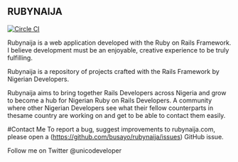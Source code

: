 ## RUBYNAIJA

[![Circle CI](https://circleci.com/gh/busayo/rubynaija.svg?style=svg)](https://circleci.com/gh/busayo/rubynaija)

Rubynaija is a web application developed with the Ruby on Rails Framework. I believe development must be an enjoyable, creative experience to be truly fulfilling. 

Rubynaija is a repository of projects crafted with the Rails Framework by Nigerian Developers. 

Rubynaija aims to bring together Rails Developers across Nigeria and grow to become a hub for Nigerian Ruby on Rails Developers. A community where other Nigerian Developers see what their fellow counterparts in thesame country are working on and get to be able to contact them easily.

#Contact Me
To report a bug, suggest improvements to rubynaija.com, please open a (https://github.com/busayo/rubynaija/issues) GitHub issue.

Follow me on Twitter @unicodeveloper



